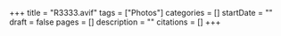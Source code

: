 +++
title = "R3333.avif"
tags = ["Photos"]
categories = []
startDate = ""
draft = false
pages = []
description = ""
citations = []
+++
